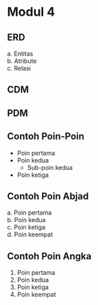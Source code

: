 # Modul 4

## ERD

a. Entitas  
b. Atribute  
c. Relasi

## CDM

## PDM

## Contoh Poin-Poin

- Poin pertama
- Poin kedua
  - Sub-poin kedua
- Poin ketiga

## Contoh Poin Abjad

a. Poin pertama  
b. Poin kedua  
c. Poin ketiga  
d. Poin keempat

## Contoh Poin Angka

1. Poin pertama  
2. Poin kedua  
3. Poin ketiga  
4. Poin keempat
